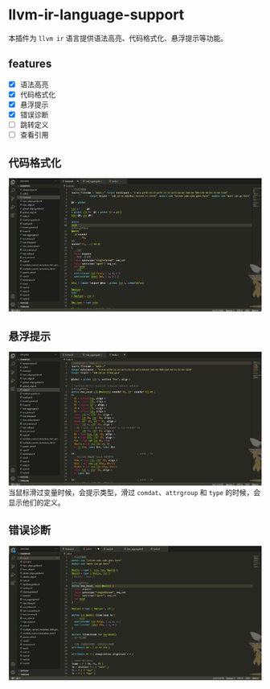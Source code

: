 # llvm-ir-language-support
本插件为  `llvm ir` 语言提供语法高亮、代码格式化、悬浮提示等功能。

## features
 - [x] 语法高亮
 - [x] 代码格式化
 - [x] 悬浮提示
 - [x] 错误诊断
 - [ ] 跳转定义
 - [ ] 查看引用

## 代码格式化
![](asset/format.gif)
## 悬浮提示
![](asset/hover.gif)
当鼠标滑过变量时候，会提示类型，滑过 `comdat`、`attrgroup` 和 `type` 的时候，会显示他们的定义。
## 错误诊断
![](asset/diagnosed.gif)
